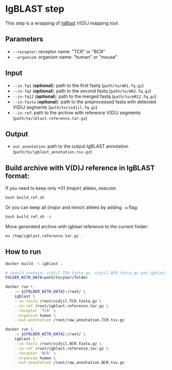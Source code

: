 # IgBLAST step

This step is a wrapping of [IgBlast](https://ncbi.github.io/igblast/) V(D)J mapping tool.

## Parameters

* `--receptor`: receptor name: "TCR" or "BCR"
* `--organism`: organism name: "human" or "mouse"

## Input

* `--in_fq1` (**optional**): path to the first fastq (`path/to/mR1.fq.gz`)
* `--in-fq2` (**optional**): path to the second fastq (`path/to/mR2.fq.gz`)
* `--in-fq12` (**optional**): path to the merged fastq (`path/to/mR12.fq.gz`)
* `--in-fasta` (**optional**): path to the preprocessed fasta with detected V(D)J segments (`path/to/vidjil.fq.gz`)
* `--in-ref`: path to the archive with reference V(D)J segments (`path/to/iblast.reference.tar.gz`)

## Output

* `out_annotation`: path to the output IgBLAST annotation (`path/to/igblast_annotation.tsv.gz`)

## Build archive with V(D)J reference in IgBLAST format:

If you need to keep only *01 (major) alleles, execute:
```bash
bash build_ref.sh
```

Or you can keep all (major and minor) alleles by adding `-a` flag:
```bash
bash build_ref.sh -a
```

Move generated archive with igblast reference to the current folder:
```bash
mv /tmp/igblast.reference.tar.gz .
``` 

## How to run

```bash
docker build -t igblast .

# should contain: vidjil.TCR.fasta.gz, vidjil.BCR.fasta.gz and igblast.reference.tar.gz
FOLDER_WITH_DATA=path/to/your/folder

docker run \
    -v ${FOLDER_WITH_DATA}:/root/ \
    igblast \
    --in-fasta /root/vidjil.TCR.fasta.gz \
    --in-ref /root/igblast.reference.tar.gz \
    --receptor 'TCR' \
    --organism human \
    --out-annotation /root/raw_annotation.TCR.tsv.gz

docker run \
    -v ${FOLDER_WITH_DATA}:/root/ \
    igblast \
    --in-fasta /root/vidjil.BCR.fasta.gz \
    --in-ref /root/igblast.reference.tar.gz \
    --receptor 'BCR' \
    --organism human \
    --out-annotation /root/raw_annotation.BCR.tsv.gz
```